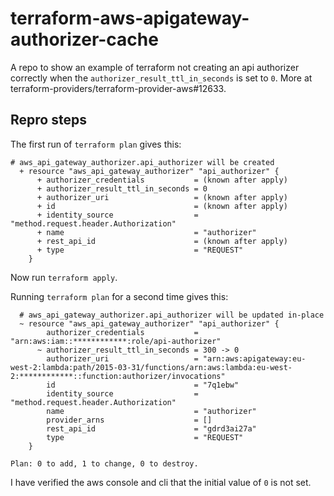 # terraform-aws-apigateway-authorizer-cache

A repo to show an example of terraform not creating an api authorizer correctly when the `authorizer_result_ttl_in_seconds` is set to `0`.  More at terraform-providers/terraform-provider-aws#12633.

## Repro steps

The first run of `terraform plan` gives this:

```
# aws_api_gateway_authorizer.api_authorizer will be created
  + resource "aws_api_gateway_authorizer" "api_authorizer" {
      + authorizer_credentials           = (known after apply)
      + authorizer_result_ttl_in_seconds = 0
      + authorizer_uri                   = (known after apply)
      + id                               = (known after apply)
      + identity_source                  = "method.request.header.Authorization"
      + name                             = "authorizer"
      + rest_api_id                      = (known after apply)
      + type                             = "REQUEST"
    }
```

Now run `terraform apply`.

Running `terraform plan` for a second time gives this:

```
  # aws_api_gateway_authorizer.api_authorizer will be updated in-place
  ~ resource "aws_api_gateway_authorizer" "api_authorizer" {
        authorizer_credentials           = "arn:aws:iam::************:role/api-authorizer"
      ~ authorizer_result_ttl_in_seconds = 300 -> 0
        authorizer_uri                   = "arn:aws:apigateway:eu-west-2:lambda:path/2015-03-31/functions/arn:aws:lambda:eu-west-2:************::function:authorizer/invocations"
        id                               = "7q1ebw"
        identity_source                  = "method.request.header.Authorization"
        name                             = "authorizer"
        provider_arns                    = []
        rest_api_id                      = "gdrd3ai27a"
        type                             = "REQUEST"
    }

Plan: 0 to add, 1 to change, 0 to destroy.
```

I have verified the aws console and cli that the initial value of `0` is not set.
